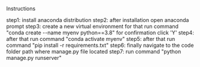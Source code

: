 Instructions

step1: install anaconda distribution 
step2: after installation open anaconda prompt
step3: create a new virtual environment for that run command "conda create --name myenv python==3.8" for confirmation click 'Y'
step4: after that run command "conda activate myenv"
step5: after that run command "pip install -r requirements.txt"
step6: finally navigate to the code folder path where manage.py file located
step7: run command "python manage.py runserver"
